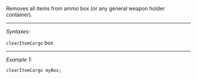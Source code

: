 Removes all items from ammo box (or any general weapon holder container).


---
*Syntaxes:*

`clearItemCargo` box

---
*Example 1:*

```sqf
clearItemCargo myBox;
```